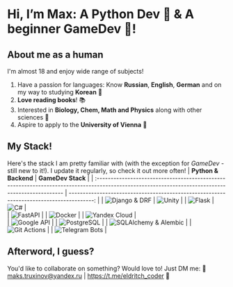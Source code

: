 # Hi, I’m Max: A Python Dev 🐍 & A beginner GameDev 👾!

## About me as a human
I'm almost 18 and enjoy wide range of subjects!
 1. Have a passion for languages: Know **Russian**, **English**󠁧󠁢󠁥, **German** and on my way to studying **Korean** 📖
 2. **Love reading books**! 📚
 3. Interested in **Biology, Chem, Math and Physics** along with other sciences 📘
 4. Aspire to apply to the **University of Vienna** 🧮

## My Stack!
Here's the stack I am pretty familiar with (with the exception for *GameDev* - still new to it!). I update it regularly, so check it out more often!
|                                                          **Python & Backend**                                                                     |                                   **GameDev Stack**                                      |
| :------------------------------------------------------------------------------------------------------------------------------------------------ | ---------------------------------------------------------------------------------------: |
| ![Django & DRF](https://img.shields.io/badge/Django-Django%20&%20DRF-092E20?style=for-the-badge&logo=Django)                                      | ![Unity](https://img.shields.io/badge/Unity-Unity-FFFFFF?style=for-the-badge&logo=Unity) |
| ![Flask](https://img.shields.io/badge/Flask-Where%20would%20you%20go%20without%20it-000000?style=for-the-badge&logo=Flask)                        | ![C#](https://img.shields.io/badge/C%23-Sharpy!-512BD4?style=for-the-badge&logo=C%23)    |        
| ![FastAPI](https://img.shields.io/badge/FastAPI-I%20am%20Lightning-009688?style=for-the-badge&logo=FastAPI)                                       |
| ![Docker](https://img.shields.io/badge/Docker-Containerize%20'em%20all!-2496ED?style=for-the-badge&logo=Docker)                                   |
| ![Yandex Cloud](https://img.shields.io/badge/Yandex%20Cloud-Clouds!-5282FF?style=for-the-badge&logo=Yandex%20Cloud)                               |  
| ![Google API](https://img.shields.io/badge/Google%20API-Drive%20&%20Sheets-34A853?style=for-the-badge)                                            |
| ![PostgreSQL](https://img.shields.io/badge/PostgreSQL-PostgreSQL-4169E1?style=for-the-badge&logo=PostgreSQL)                                      |
| ![SQLAlchemy & Alembic](https://img.shields.io/badge/SQlAlchemy%20+%20Alembic-Database%20Magic-D71F00?style=for-the-badge&logo=SQLAlchemy)        |
| ![Git Actions](https://img.shields.io/badge/GitHub%20Actions-CI/CD-2088FF?style=for-the-badge&logo=GitHub%20Actions)                              |
| ![Telegram Bots](https://img.shields.io/badge/Telegram-Telegram%20bots-26A5E4?style=for-the-badge&logo=Telegram)                                  |

## Afterword, I guess?
You'd like to collaborate on something? Would love to! Just DM me:
📨 maks.truxinov@yandex.ru | https://t.me/eldritch_coder 📨
